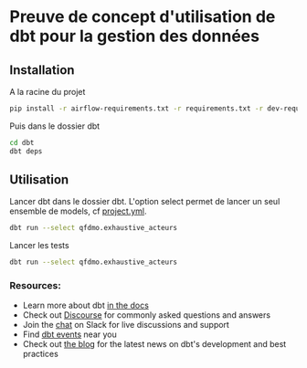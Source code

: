 # Preuve de concept d'utilisation de dbt pour la gestion des données

## Installation

A la racine du projet

```sh
pip install -r airflow-requirements.txt -r requirements.txt -r dev-requirements.txt
```

Puis dans le dossier dbt

```sh
cd dbt
dbt deps
```

## Utilisation

Lancer dbt dans le dossier dbt.
L'option select permet de lancer un seul ensemble de models, cf [project.yml](./dbt_project.yml).

```sh
dbt run --select qfdmo.exhaustive_acteurs
```

Lancer les tests

```sh
dbt run --select qfdmo.exhaustive_acteurs
```

### Resources:
- Learn more about dbt [in the docs](https://docs.getdbt.com/docs/introduction)
- Check out [Discourse](https://discourse.getdbt.com/) for commonly asked questions and answers
- Join the [chat](https://community.getdbt.com/) on Slack for live discussions and support
- Find [dbt events](https://events.getdbt.com) near you
- Check out [the blog](https://blog.getdbt.com/) for the latest news on dbt's development and best practices
